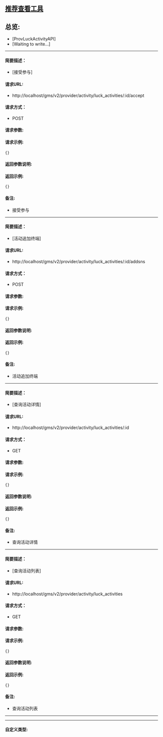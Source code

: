 

## [推荐查看工具](https://www.iminho.me/)

## 总览:
- [ProvLuckActivityAPI]
- [Waiting to write...]

--------------------

#### 简要描述：

- [接受参与]

#### 请求URL:

- http://localhost/gms/v2/provider/activity/luck_activities/:id/accept

#### 请求方式：

- POST

#### 请求参数:


#### 请求示例:
```
{}
```

#### 返回参数说明:


#### 返回示例:
	
```
{}
```

#### 备注:

- 接受参与

--------------------

#### 简要描述：

- [活动追加终端]

#### 请求URL:

- http://localhost/gms/v2/provider/activity/luck_activities/:id/addsns

#### 请求方式：

- POST

#### 请求参数:


#### 请求示例:
```
{}
```

#### 返回参数说明:


#### 返回示例:
	
```
{}
```

#### 备注:

- 活动追加终端

--------------------

#### 简要描述：

- [查询活动详情]

#### 请求URL:

- http://localhost/gms/v2/provider/activity/luck_activities/:id

#### 请求方式：

- GET

#### 请求参数:


#### 请求示例:
```
{}
```

#### 返回参数说明:


#### 返回示例:
	
```
{}
```

#### 备注:

- 查询活动详情

--------------------

#### 简要描述：

- [查询活动列表]

#### 请求URL:

- http://localhost/gms/v2/provider/activity/luck_activities

#### 请求方式：

- GET

#### 请求参数:


#### 请求示例:
```
{}
```

#### 返回参数说明:


#### 返回示例:
	
```
{}
```

#### 备注:

- 查询活动列表
	

--------------------
--------------------

#### 自定义类型:


